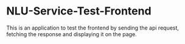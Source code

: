 # NLU-Service-Test-Frontend
This is an application to test the frontend by sending the api request, fetching the response and displaying it on the page.